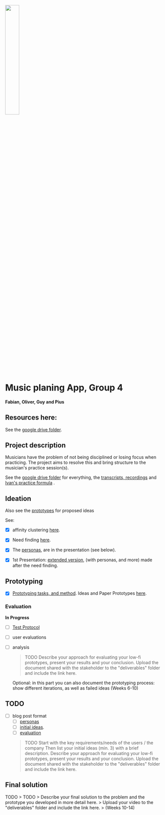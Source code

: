<p align="left" width="100%">
  <img style="width:30%;align:left" src="https://github.com/eth-ait/HCI-fall-2018-project-page/blob/master/img/logo-ait.png">
</p>

# Music planing App, Group 4
#### Fabian, Oliver, Guy and Pius

## Resources here:

See the [google drive folder](https://drive.google.com/folderview?id=1PBzoqfXrZz1RT7WT0kP88RAMHMnA3gEM).

## Project description

Musicians have the problem of not being disciplined or losing focus when practicing. The project aims to resolve this and bring structure to the musician's practice session(s).

See the [google drive folder](https://drive.google.com/drive/folders/1PBzoqfXrZz1RT7WT0kP88RAMHMnA3gEM) for everything, the [transcripts, recordings](https://drive.google.com/open?id=1kx0EszdkyByjEh_52i8lY7bDUfpFhElt) and [Ivan's practice formula](https://drive.google.com/open?id=1enS73yaeMvfAof8zEtGe3URoXVIFXiKN) .

## Ideation

Also see the [prototypes](#Prototyping) for proposed ideas

See:
 - [x] affinity clustering [here](https://drive.google.com/open?id=1UqAm5M5Ioyaa5R3Kg8h9f8dVnJq6MgdC).
 - [x] Need finding [here](https://drive.google.com/open?id=1lp8kTtNNL11OaOj7rqZEuaVl0SLD0_f8).
 - [x] The [personas](blog/personas.md), are in the presentation (see below).
 - [x] 1st Presentation: [extended version](https://drive.google.com/open?id=101UhFm8z1LTBHFix8SN5eABZF9bke_wRTZJAJKXjmAU), (with personas, and more) made after the need finding.


## Prototyping
 - [x] [Prototyping tasks, and method](prototyping.md). Ideas and Paper Prototypes [here](https://drive.google.com/open?id=10CVHXfA1JW3Ph6q94s2lhHrnAcaD1S9m).

### Evaluation

**In Progress**

 - [ ] [Test Protocol](https://drive.google.com/open?id=1XmtqLUtddxwxh6kEhFyDwKhBKJgn52R8SuSEwdxx8_o)
 - [ ] user evaluations
 - [ ] analysis

    > TODO
    Describe your approach for evaluating your low-fi prototypes, present your results and your conclusion. 
    Upload the document shared with the stakeholder to the "deliverables" folder and include the link here.

    Optional: in this part you can also document the prototyping process: show different iterations, as well as failed ideas (Weeks 6-10)

## TODO

- [ ] blog post format
    - [ ] [personas](blog/personas.md)
    - [ ] [initial ideas](blog/initial_ideas.md).
    - [ ] [evaluation](blog/evaluation.md)

    >TODO
    >Start with the key requirements/needs of the users / the company
    >Then list your initial ideas (min. 3) with a brief description.
    >Describe your approach for evaluating your low-fi prototypes, present your results and your conclusion. 
    >Upload the document shared with the stakeholder to the "deliverables" folder and include the link here.

## Final solution

TODO
    > TODO
    > Describe your final solution to the problem and the prototype you developed in more detail here.
    > Upload your video to the "deliverables" folder and include the link here. 
    > (Weeks 10-14)
